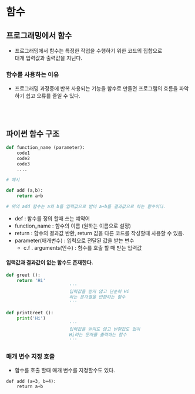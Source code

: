 # 함수

## 프로그래밍에서 함수

- 프로그래밍에서 함수는 특정한 작업을 수행하기 위한 코드의 집합으로  
  대개 입력값과 출력값을 지닌다.

### 함수를 사용하는 이유

- 프로그래밍 과정중에 반복 사용되는 기능을 함수로 만들면 프로그램의 흐름을 파악하기 쉽고 오류를 줄일 수 있다.

<br></br>

## 파이썬 함수 구조

```python
def function_name (parameter):
    code1
    code2
    code3
    ....

# 예시

def add (a,b):
    return a+b

# 위의 add 함수는 a와 b를 입력값으로 받아 a+b를 결과값으로 하는 함수이다.

```

- def : 함수를 정의 할때 쓰는 예약어
- function_name : 함수의 이름 (원하는 이름으로 설정)
- return : 함수의 결과값 반환, return 값을 다른 코드를 작성할때 사용할 수 있음.
- parameter(매개변수) : 입력으로 전달된 값을 받는 변수
  - c.f . arguments(인수) : 함수를 호출 할 때 받는 입력값

#### 입력값과 결과값이 없는 함수도 존재한다.

```python
def greet ():
    return 'Hi'
                        '''
                        입력값을 받지 않고 단순히 Hi
                        라는 문자열을 반환하는 함수
                        '''

def printGreet ():
    print('Hi')
                        '''
                        입력값을 받지도 않고 반환값도 없이
                        Hi라는 문자를 출력하는 함수
                        '''
```

### 매개 변수 지정 호출

- 함수를 호출 할때 매개 변수를 지정할수도 있다.

```
def add (a=3, b=4):
    return a+b
```
